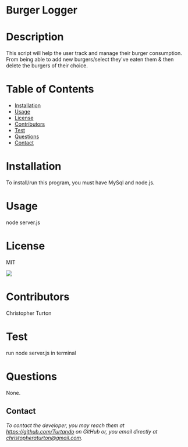 

# Burger Logger


# Description 
This script will help the user track and manage their burger consumption. From being able to add new burgers/select they've eaten them & then delete the burgers of their choice.


# Table of Contents 
* [Installation](#installation)
* [Usage](#usage)
* [License](#license)
* [Contributors](#contributors)
* [Test](#test)
* [Questions](#questions)
* [Contact](#contact)

# Installation
 
To install/run this program, you must have MySql and node.js.


# Usage

node server.js


# License

MIT

![](https://img.shields.io/badge/build-readme-green)


# Contributors

Christopher Turton


# Test

run node server.js in terminal


# Questions

None.


## Contact
*To contact the developer, you may reach them at https://github.com/Turtando on GitHub or, you email directly at christopheraturton@gmail.com.*

